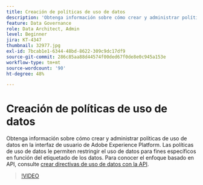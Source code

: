```yaml
---
title: Creación de políticas de uso de datos
description: 'Obtenga información sobre cómo crear y administrar políticas de uso de datos en la interfaz de usuario de Adobe Experience Platform. Las políticas de uso de datos le permiten restringir el uso de datos para fines específicos en función del etiquetado de los datos. '
feature: Data Governance
role: Data Architect, Admin
level: Beginner
jira: KT-4347
thumbnail: 32977.jpg
exl-id: 7bcab1e1-6344-48bd-8622-309c9dc17df9
source-git-commit: 286c85aa88d44574f00ded67f0de8e0c945a153e
workflow-type: tm+mt
source-wordcount: '90'
ht-degree: 48%

---
```


# Creación de políticas de uso de datos

Obtenga información sobre cómo crear y administrar políticas de uso de datos en la interfaz de usuario de Adobe Experience Platform. Las políticas de uso de datos le permiten restringir el uso de datos para fines específicos en función del etiquetado de los datos. Para conocer el enfoque basado en API, consulte [crear directivas de uso de datos con la API](https://experienceleague.adobe.com/docs/experience-platform/data-governance/policies/create.html?lang=es).

>[!VIDEO](https://video.tv.adobe.com/v/32977?learn=on&enablevpops)